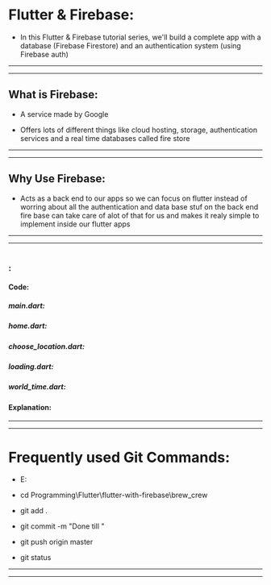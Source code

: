 # Flutter & Firebase:

- In this Flutter & Firebase tutorial series, we'll build a complete app with a database (Firebase Firestore) and an authentication system (using Firebase auth)

- - -
- - -

## What is Firebase:

- A service made by Google 

- Offers lots of different things like cloud hosting, storage, authentication services and a real time databases called fire store

- - -
- - -

## Why Use Firebase:

- Acts as a back end to our apps so we can focus on flutter instead of worring about all the authentication and data base stuf on the back end fire base can take care of alot of that for us and makes it realy simple to implement inside our flutter apps

- - -
- - -

# 
### :

#### Code:

##### main.dart:
 


##### home.dart:



##### choose_location.dart:



##### loading.dart:



##### world_time.dart:



#### Explanation:



- - -
- - -

# Frequently used Git Commands:

- E:

- cd Programming\Flutter\flutter-with-firebase\brew_crew


- git add .

- git commit -m "Done till "

- git push origin master


- git status

---
---